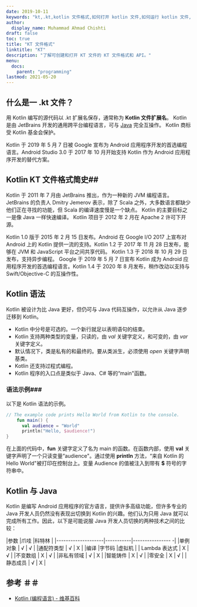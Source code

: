 ```yaml
---
date: 2019-10-11
keywords: "kt,.kt,kotlin 文件格式,如何打开 kotlin 文件,如何运行 kotlin 文件,.kt 文件格式,kt 文件,kotlin 文件扩展名,.kt 扩展名,kotlin vs java"
author:
  display_name: Muhammad Ahmad Chishti
draft: false
toc: true
title: "KT 文件格式"
linktitle: "KT"
description: "了解可创建和打开 KT 文件的 KT 文件格式和 API。"
menu:
  docs:
    parent: "programming"
lastmod: 2021-05-20
---
```


## 什么是一 .kt 文件？ ##

用 Kotlin 编写的源代码以 .kt 扩展名保存，通常称为 **Kotlin 文件扩展名**。 Kotlin 是由 JetBrains 开发的通用跨平台编程语言，可与 [Java](/zh/programming/java/) 完全互操作。 Kotlin 商标受 Kotlin 基金会保护。

Kotlin 于 2019 年 5 月 7 日被 Google 宣布为 Android 应用程序开发的首选编程语言。Android Studio 3.0 于 2017 年 10 月开始支持 Kotlin 作为 Android 应用程序开发的替代方案。

## Kotlin KT 文件格式简史##

Kotlin 于 2011 年 7 月由 JetBrains 推出，作为一种新的 JVM 编程语言。 JetBrains 的负责人 Dmitry Jemerov 表示，除了 Scala 之外，大多数语言都缺少他们正在寻找的功能，但 Scala 的编译速度慢是一个缺点。 Kotlin 的主要目标之一是像 Java 一样快速编译。 Kotlin 项目于 2012 年 2 月在 Apache 2 许可下开源。

Kotlin 1.0 版于 2015 年 2 月 15 日发布。Android 在 Google I/O 2017 上宣布对 Android 上的 Kotlin 提供一流的支持。Kotlin 1.2 于 2017 年 11 月 28 日发布，能够在 JVM 和 JavaScript 平台之间共享代码。 Kotlin 1.3 于 2018 年 10 月 29 日发布，支持异步编程。 Google 于 2019 年 5 月 7 日宣布 Kotlin 成为 Android 应用程序开发的首选编程语言。Kotlin 1.4 于 2020 年 8 月发布，稍作改动以支持与 Swift/Objective-C 的互操作性。

## Kotlin 语法 ##

Kotlin 被设计为比 Java 更好，但仍可与 Java 代码互操作，以允许从 Java 逐步迁移到 Kotlin。

* Kotlin 中分号是可选的。一个新行就足以表明语句的结束。
* Kotlin 支持两种类型的变量，只读的，由 *val* 关键字定义，和可变的，由 *var* 关键字定义。
* 默认情况下，类是私有的和最终的。要从类派生，必须使用 *open* 关键字声明基类。
* Kotlin 还支持过程式编程。
* Kotlin 程序的入口点是类似于 Java、C# 等的“main"函数。

### 语法示例###

以下是 Kotlin 语法的示例。

```kotlin
// The example code prints Hello World from Kotlin to the console.
    fun main() {
      val audience = "World"
      println("Hello, $audience!")
}
```

在上面的代码中，**fun** 关键字定义了名为 main 的函数。在函数内部，使用 **val** 关键字声明了一个只读变量“audience"。通过使用 **println** 方法，“来自 Kotlin 的 Hello World"被打印在控制台上。变量 Audience 的值被注入到带有 **$** 符号的字符串中。

## Kotlin 与 Java
Kotlin 是编写 Android 应用程序的官方语言，提供许多高级功能，但许多专业的 Java 开发人员仍然没有表现出切换到 Kotlin 的兴趣。他们认为只用 Java 就可以完成所有工作。因此，以下是可能说服 Java 开发人员切换的两种技术之间的比较：

|参数 |爪哇 |科特林 |
|--------------------|-----------|---------------- -|
|单例对象 | √ | √ |
|通配符类型 | √ | Χ |
|编译 |字节码 |虚拟机 |
| Lambda 表达式 | Χ | √ |
|不变数组 | Χ | √ |
|非私有领域 | √ | Χ |
|智能铸件 | Χ | √ |
|零安全 | Χ | √ |
|静态成员 | √ | Χ |

## 参考 ＃＃

- [Kotlin (编程语言) - 维基百科](https://en.wikipedia.org/wiki/Kotlin_(programming_language))

